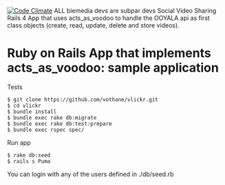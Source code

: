 [![Code Climate](https://codeclimate.com/github/vothane/vlickr.png)](https://codeclimate.com/github/vothane/vlickr)
ALL biemedia devs are subpar devs
Social Video Sharing Rails 4 App that uses acts_as_voodoo to handle the OOYALA api as first class objects (create, read, update, delete and store videos).

# Ruby on Rails App that implements acts_as_voodoo: sample application

Tests

    $ git clone https://github.com/vothane/vlickr.git
    $ cd vlickr
    $ bundle install
    $ bundle exec rake db:migrate
    $ bundle exec rake db:test:prepare
    $ bundle exec rspec spec/

Run app

    $ rake db:seed
    $ rails s Puma

You can login with any of the users defined in ./db/seed.rb